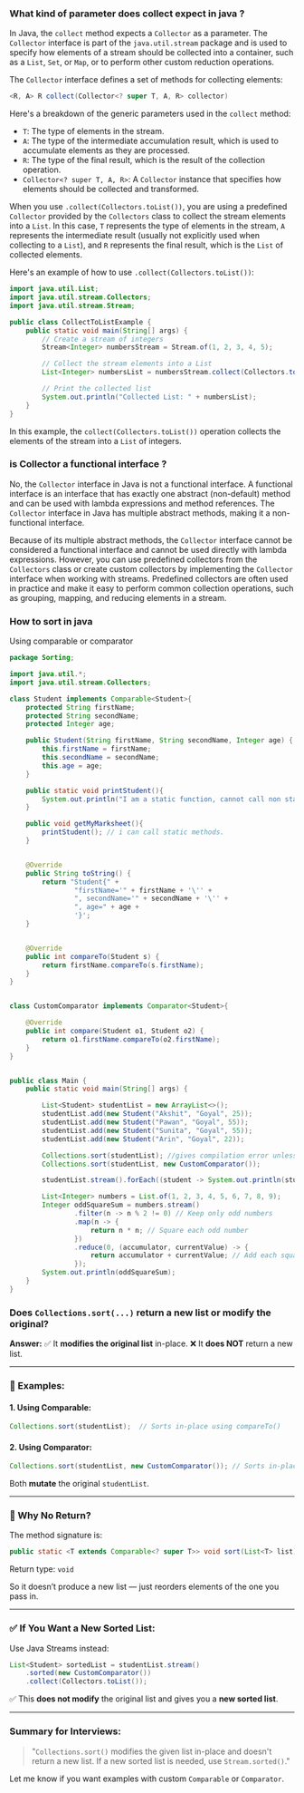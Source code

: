 ### What kind of parameter does collect expect in java ?

In Java, the `collect` method expects a `Collector` as a parameter. The `Collector` interface is part of the `java.util.stream` package and is used to specify how elements of a stream should be collected into a container, such as a `List`, `Set`, or `Map`, or to perform other custom reduction operations.

The `Collector` interface defines a set of methods for collecting elements:

```java
<R, A> R collect(Collector<? super T, A, R> collector)
```

Here's a breakdown of the generic parameters used in the `collect` method:

- `T`: The type of elements in the stream.
- `A`: The type of the intermediate accumulation result, which is used to accumulate elements as they are processed.
- `R`: The type of the final result, which is the result of the collection operation.
- `Collector<? super T, A, R>`: A `Collector` instance that specifies how elements should be collected and transformed.

When you use `.collect(Collectors.toList())`, you are using a predefined `Collector` provided by the `Collectors` class to collect the stream elements into a `List`. In this case, `T` represents the type of elements in the stream, `A` represents the intermediate result (usually not explicitly used when collecting to a `List`), and `R` represents the final result, which is the `List` of collected elements.

Here's an example of how to use `.collect(Collectors.toList())`:

```java
import java.util.List;
import java.util.stream.Collectors;
import java.util.stream.Stream;

public class CollectToListExample {
    public static void main(String[] args) {
        // Create a stream of integers
        Stream<Integer> numbersStream = Stream.of(1, 2, 3, 4, 5);

        // Collect the stream elements into a List
        List<Integer> numbersList = numbersStream.collect(Collectors.toList());

        // Print the collected list
        System.out.println("Collected List: " + numbersList);
    }
}
```

In this example, the `collect(Collectors.toList())` operation collects the elements of the stream into a `List` of integers.

### is Collector a functional interface ?

No, the `Collector` interface in Java is not a functional interface. A functional interface is an interface that has exactly one abstract (non-default) method and can be used with lambda expressions and method references. The `Collector` interface in Java has multiple abstract methods, making it a non-functional interface.

Because of its multiple abstract methods, the `Collector` interface cannot be considered a functional interface and cannot be used directly with lambda expressions. However, you can use predefined collectors from the `Collectors` class or create custom collectors by implementing the `Collector` interface when working with streams. Predefined collectors are often used in practice and make it easy to perform common collection operations, such as grouping, mapping, and reducing elements in a stream.

### How to sort in java

Using comparable or comparator

```java
package Sorting;

import java.util.*;
import java.util.stream.Collectors;

class Student implements Comparable<Student>{
    protected String firstName;
    protected String secondName;
    protected Integer age;

    public Student(String firstName, String secondName, Integer age) {
        this.firstName = firstName;
        this.secondName = secondName;
        this.age = age;
    }

    public static void printStudent(){
        System.out.println("I am a static function, cannot call non static ones.");
    }

    public void getMyMarksheet(){
        printStudent(); // i can call static methods.
    }


    @Override
    public String toString() {
        return "Student{" +
                "firstName='" + firstName + '\'' +
                ", secondName='" + secondName + '\'' +
                ", age=" + age +
                '}';
    }


    @Override
    public int compareTo(Student s) {
        return firstName.compareTo(s.firstName);
    }
}


class CustomComparator implements Comparator<Student>{

    @Override
    public int compare(Student o1, Student o2) {
        return o1.firstName.compareTo(o2.firstName);
    }
}


public class Main {
    public static void main(String[] args) {

        List<Student> studentList = new ArrayList<>();
        studentList.add(new Student("Akshit", "Goyal", 25));
        studentList.add(new Student("Pawan", "Goyal", 55));
        studentList.add(new Student("Sunita", "Goyal", 55));
        studentList.add(new Student("Arin", "Goyal", 22));

        Collections.sort(studentList); //gives compilation error unless comparable was implemented
        Collections.sort(studentList, new CustomComparator());

        studentList.stream().forEach((student -> System.out.println(student.toString())));

        List<Integer> numbers = List.of(1, 2, 3, 4, 5, 6, 7, 8, 9);
        Integer oddSquareSum = numbers.stream()
                .filter(n -> n % 2 != 0) // Keep only odd numbers
                .map(n -> {
                    return n * n; // Square each odd number
                })
                .reduce(0, (accumulator, currentValue) -> {
                    return accumulator + currentValue; // Add each squared number
                });
        System.out.println(oddSquareSum);
    }
}

```

### Does `Collections.sort(...)` return a new list or modify the original?

**Answer:**
✅ It **modifies the original list** in-place.
❌ It **does NOT** return a new list.

---

### 🔹 Examples:

#### 1. **Using Comparable**:

```java
Collections.sort(studentList);  // Sorts in-place using compareTo()
```

#### 2. **Using Comparator**:

```java
Collections.sort(studentList, new CustomComparator()); // Sorts in-place using compare()
```

Both **mutate** the original `studentList`.

---

### 🔹 Why No Return?

The method signature is:

```java
public static <T extends Comparable<? super T>> void sort(List<T> list)
```

Return type: `void`

So it doesn’t produce a new list — just reorders elements of the one you pass in.

---

### ✅ If You Want a New Sorted List:

Use Java Streams instead:

```java
List<Student> sortedList = studentList.stream()
    .sorted(new CustomComparator())
    .collect(Collectors.toList());
```

✅ This **does not modify** the original list and gives you a **new sorted list**.

---

### Summary for Interviews:

> "`Collections.sort()` modifies the given list in-place and doesn't return a new list. If a new sorted list is needed, use `Stream.sorted()`."

Let me know if you want examples with custom `Comparable` or `Comparator`.
